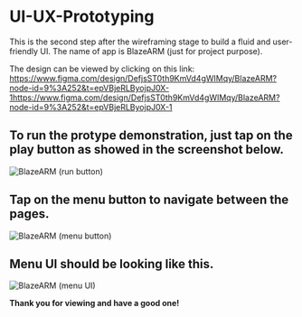 # UI-UX-Prototyping

This is the second step after the wireframing stage to build a fluid and user-friendly UI. The name of app is BlazeARM (just for project purpose).

The design can be viewed by clicking on this link: 
https://www.figma.com/design/DefjsST0th9KmVd4gWIMqy/BlazeARM?node-id=9%3A252&t=epVBjeRLByojpJ0X-1https://www.figma.com/design/DefjsST0th9KmVd4gWIMqy/BlazeARM?node-id=9%3A252&t=epVBjeRLByojpJ0X-1

## To run the protype demonstration, just tap on the play button as showed in the screenshot below.
![BlazeARM (run button)](https://github.com/SnaiKun/UI-UX-Prototyping/assets/117583475/c4fb1027-d79a-4976-abd7-33153da7606a)

## Tap on the menu button to navigate between the pages.
![BlazeARM (menu button)](https://github.com/SnaiKun/UI-UX-Prototyping/assets/117583475/c7a1dbbf-7dd8-411e-ba45-afcfab451deb)

## Menu UI should be looking like this.
![BlazeARM (menu UI)](https://github.com/SnaiKun/UI-UX-Prototyping/assets/117583475/dd9c6b6e-a88a-4d69-8e0c-45de0477771e)

**Thank you for viewing and have a good one!**
